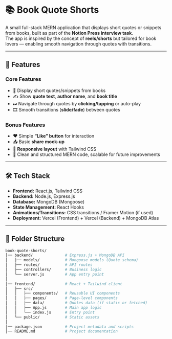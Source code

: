 # 📚 Book Quote Shorts  

A small full-stack MERN application that displays short quotes or snippets from books, built as part of the **Notion Press interview task**.  
The app is inspired by the concept of **reels/shorts** but tailored for book lovers — enabling smooth navigation through quotes with transitions.  

---

## 🚀 Features  

### Core Features  
- 📖 Display short quotes/snippets from books  
- ✍️ Show **quote text**, **author name**, and **book title**  
- ⏭ Navigate through quotes by **clicking/tapping** or auto-play  
- 🎞 Smooth transitions (**slide/fade**) between quotes  

### Bonus Features  
- ❤️ Simple **“Like” button** for interaction  
- 📤 Basic **share mock-up**  
- 📱 **Responsive layout** with Tailwind CSS  
- 🧹 Clean and structured MERN code, scalable for future improvements  

---

## 🛠️ Tech Stack  

- **Frontend:** React.js, Tailwind CSS  
- **Backend:** Node.js, Express.js  
- **Database:** MongoDB (Mongoose)  
- **State Management:** React Hooks  
- **Animations/Transitions:** CSS transitions / Framer Motion (if used)  
- **Deployment:** Vercel (Frontend) + Vercel (Backend) + MongoDB Atlas  

---

## 📂 Folder Structure  

```bash
book-quote-shorts/
│── backend/              # Express.js + MongoDB API
│   ├── models/           # Mongoose models (Quote schema)
│   ├── routes/           # API routes
│   ├── controllers/      # Business logic
│   └── server.js         # App entry point
│
│── frontend/             # React + Tailwind client
│   ├── src/  
│   │   ├── components/   # Reusable UI components  
│   │   ├── pages/        # Page-level components  
│   │   ├── data/         # Quotes data (if static or fetched)  
│   │   ├── App.js        # Main app logic  
│   │   └── index.js      # Entry point  
│   └── public/           # Static assets  
│
│── package.json          # Project metadata and scripts  
│── README.md             # Project documentation  
